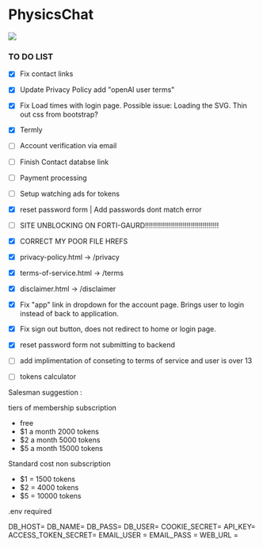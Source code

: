 # PhysicsChat

![](https://tokei.rs/b1/github/aisenhart/PhysicsChat?category=code)                                                                                                                                                                                                                              
### TO DO LIST
- [x] Fix contact links
- [x] Update Privacy Policy add "openAI user terms"
- [x] Fix Load times with login page. Possible issue: Loading the SVG. Thin out css from bootstrap?
- [x] Termly 
- [ ] Account verification via email
- [ ] Finish Contact databse link
- [ ] Payment processing
- [ ] Setup watching ads for tokens
- [x] reset password form | Add passwords dont match error
- [ ] SITE UNBLOCKING ON FORTI-GAURD!!!!!!!!!!!!!!!!!!!!!!!!!!!!!!!!!!!!!
- [x] CORRECT MY POOR FILE HREFS
- [x] privacy-policy.html -> /privacy
- [x] terms-of-service.html -> /terms
- [x] disclaimer.html -> /disclaimer
- [x] Fix "app" link in dropdown for the account page. Brings user to login instead of back to application.
- [x] Fix sign out button, does not redirect to home or login page.
- [x] reset password form not submitting to backend
- [ ] add implimentation of conseting to terms of service and user is over 13
- [ ] tokens calculator


Salesman suggestion : 

tiers of membership subscription

- free
- $1 a month 2000 tokens
- $2 a month 5000 tokens
- $5 a month 15000 tokens

Standard cost non subscription

- $1 = 1500 tokens
- $2 = 4000 tokens
- $5 = 10000 tokens








.env required 

DB_HOST=
DB_NAME=
DB_PASS=
DB_USER=
COOKIE_SECRET=
API_KEY=
ACCESS_TOKEN_SECRET=
EMAIL_USER = 
EMAIL_PASS = 
WEB_URL =
